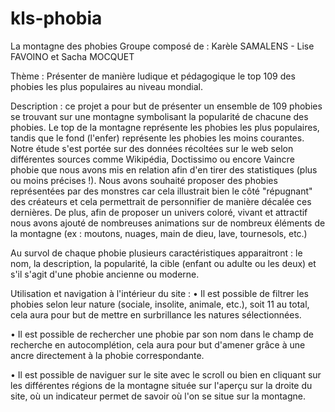# kls-phobia
La montagne des phobies 
Groupe composé de : Karèle SAMALENS - Lise FAVOINO et Sacha MOCQUET

Thème : Présenter de manière ludique et pédagogique le top 109 des phobies les plus populaires au niveau mondial.

Description : ce projet a pour but de présenter un ensemble de 109 phobies se trouvant sur une montagne symbolisant la popularité de chacune des phobies. Le top de la montagne représente les phobies les plus populaires, tandis que le fond (l'enfer) représente les phobies les moins courantes.
Notre étude s'est portée sur des données récoltées sur le web selon différentes sources comme Wikipédia, Doctissimo ou encore Vaincre phobie que nous avons mis en relation afin d'en tirer des statistiques (plus ou moins précises !).
Nous avons souhaité proposer des phobies représentées par des monstres car cela illustrait bien le côté "répugnant" des créateurs et cela permettrait de personnifier de manière décalée ces dernières. De plus, afin de proposer un univers coloré, vivant et attractif nous avons ajouté de nombreuses animations sur de nombreux éléments de la montagne (ex : moutons, nuages, main de dieu, lave, tournesols, etc.)

Au survol de chaque phobie plusieurs caractéristiques apparaitront :  le nom, la description, la popularité, la cible (enfant ou adulte ou les deux) et s'il s'agit d'une phobie ancienne ou moderne.

Utilisation et navigation à l'intérieur du site :
• Il est possible de filtrer les phobies selon leur nature (sociale, insolite, animale, etc.), soit 11 au total, cela aura pour but de mettre en surbrillance les natures sélectionnées.

• Il est possible de rechercher une phobie par son nom dans le champ de recherche en autocomplétion, cela aura pour but d'amener grâce à une ancre directement à la phobie correspondante.

• Il est possible de naviguer sur le site avec le scroll ou bien en cliquant sur les différentes régions de la montagne située sur l'aperçu sur la droite du site, où un indicateur permet de savoir où l'on se situe sur la montagne.
